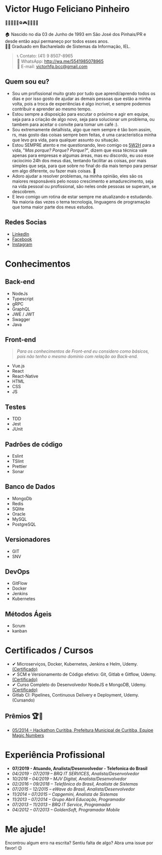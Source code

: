 # Victor Hugo Feliciano Pinheiro

👨‍👩‍👦‍👦💑⚽🎮🥩🍗🍻🎸

🏠 Nascido no dia 03 de Junho de 1993 em São José dos Pinhais/PR e desde então aqui permaneço por todos esses anos.<br>
👨‍🎓 Graduado em Bacharelado de Sistemas da Informação, IEL.<br>

> 📞 Contato: (41) 9 8507-8965<br>
> 📲 WhatsApp: http://wa.me/5541985078965<br>
> 📩 E-mail: victorhfp.bcc@gmail.com<br>


## Quem sou eu?

 * Sou um profissional muito grato por tudo que aprendi/aprendo todos os dias e por isso gosto de ajudar as demais pessoas que estão a minha volta, pois a troca de experiências é algo incrivel, e sempre podemos contribuir e aprender ao mesmo tempo.
 * Estou sempre a disposição para escutar o próximo e agir em equipe, seja para a criação de algo novo, seja para solucionar um problema, ou tambem para aceitar o convite para tomar um café :).
 * Sou extremamente detalhista, algo que nem sempre é tão bom assim, rs, mas gosto das coisas sempre bem feitas, é uma caracteristica minha que levo pra vida, para qualquer assunto ou situação.
 * Estou SEMPRE atento e me questionando, levo comigo os [5W2H](https://klickpages.com.br/blog/5w2h-o-que-significa/) para a vida, "_Mas porque? Porque? Porque?_", dizem que essa técnica vale apenas para empresas e algumas áreas, mas eu discordo, eu uso esse raciocinio 24h dos meus dias, tentando facilitar as coisas, por mais simples que seja, para que sobre no final do dia mais tempo para pensar em algo diferente, ou fazer mais coisas. 💪
 * Adoro ajudar a resolver problemas, na minha opinião, eles são os maiores responsáveis pelo nosso crescimento e amadurecimento, seja na vida pessoal ou profissional, são neles onde pessoas se superam, se descobrem.
 * E levo comigo um rotina de estar sempre me atualizando e estudando. Na maioria das vezes o tema tecnologia, linguagens de programação que toma maior parte dos meus estudos.
 

## Redes Socias
* [LinkedIn](https://www.linkedin.com/in/victorhfpinheiro/)
* [Facebook](https://www.facebook.com/fpvictor.hugo/)
* [Instagram](https://www.instagram.com/vttorugo/)


# Conhecimentos

## Back-end
  * NodeJs
  * Typescript
  * gRPC
  * GraphQL
  * JWE / JWT
  * Swagger
  * Java
 
  
## Front-end

> _Para os conhecimentos de Front-end eu considero como básicos, pois não tenho o mesmo dominio com relação ao Back-end._

  * Vue.js
  * React
  * React-Native
  * HTML
  * CSS
  * JS
 
 ## Testes
  * TDD
  * Jest
  * JUnit
  
 ## Padrões de código
  * Eslint
  * TSlint
  * Prettier
  * Sonar
 
 ## Banco de Dados
  * MongoDb
  * Redis
  * SQlite
  * Oracle
  * MySQL
  * PostgreSQL
  
 ## Versionadores
  * GIT
  * SNV
  
 ## DevOps
  * GitFlow
  * Docker
  * Jenkins
  * Kubernetes
  
 ## Métodos Ágeis
  * Scrum
  * kanban

# Certificados / Cursos
  * ✔ Microserviços, Docker, Kubernetes, Jenkins e Helm, Udemy. [(Certificado)](/certificados/UC-3NKTLVZM_Microserviços.pdf)
  * ✔ SCM e Versionamento de Código efetivo: Git, Gitlab e Gitflow, Udemy. [(Certificado)](/certificados/UC-3NKTLVZM_Microserviços.pdf)
  * ✔ Curso Completo do Desenvolvedor NodeJS e MongoDB, Udemy. [(Certificado)](/certificados/UC-M0F32CR3_NodeJS_MongoDb.pdf)
  * Gitlab CI: Pipelines, Continuous Delivery e Deployment, Udemy. (Cursando)


## Prêmios 🏆🏅
 * [05/2014 – Hackathon Curitiba, Prefeitura Municipal de Curitiba, Equipe Magic Numbers](https://www.curitiba.pr.gov.br/noticias/aplicativos-para-saude-mobilidade-e-cidadania-sao-premiados-em-maratona/32859)
   

# Experiência Profissional

* __07/2019 - Atuando, Analista/Desenvolvedor - Telefonica do Brasil__<br>
* _04/2019 - 07/2019 – BRQ IT SERVICES, Analista/Desenvolvedor_<br>
* _10/2018 – 04/2019 – MJV Digital, Analista/Desenvolvedor_<br>
* _02/2016 – 09/2018 – Telefônica do Brasil, Analista de Sistemas_<br>
* _07/2015 – 12/2015 – eWave do Brasil, Analista/Desenvolvedor_<br>
* _11/2014 – 07/2015 – Capgemini, Analista de Sistemas_<br>
* _11/2013 – 07/2014 – Grupo Abril Educação, Programador_<br>
* _07/2013 – 11/2013 – BRQ IT Service, Programador_<br>
* _04/2012 – 07/2013 – GoldenSoft, Programador Mobile_<br>

# Me ajude!
Encontrou algum erro na escrita? Sentiu falta de algo? Abra uma issue por favor! 😉

